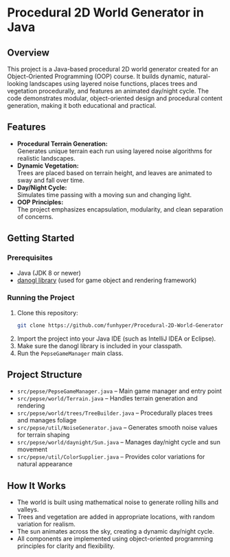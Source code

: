 # Procedural 2D World Generator in Java

## Overview

This project is a Java-based procedural 2D world generator created for an Object-Oriented Programming (OOP) course. It builds dynamic, natural-looking landscapes using layered noise functions, places trees and vegetation procedurally, and features an animated day/night cycle. The code demonstrates modular, object-oriented design and procedural content generation, making it both educational and practical.

## Features

- **Procedural Terrain Generation:**  
  Generates unique terrain each run using layered noise algorithms for realistic landscapes.
- **Dynamic Vegetation:**  
  Trees are placed based on terrain height, and leaves are animated to sway and fall over time.
- **Day/Night Cycle:**  
  Simulates time passing with a moving sun and changing light.
- **OOP Principles:**  
  The project emphasizes encapsulation, modularity, and clean separation of concerns.

## Getting Started

### Prerequisites

- Java (JDK 8 or newer)
- [danogl library](https://github.com/yoavain/danogl) (used for game object and rendering framework)

### Running the Project

1. Clone this repository:
    ```bash
    git clone https://github.com/funhyper/Procedural-2D-World-Generator-in-Java.git
    ```
2. Import the project into your Java IDE (such as IntelliJ IDEA or Eclipse).
3. Make sure the danogl library is included in your classpath.
4. Run the `PepseGameManager` main class.

## Project Structure

- `src/pepse/PepseGameManager.java` – Main game manager and entry point
- `src/pepse/world/Terrain.java` – Handles terrain generation and rendering
- `src/pepse/world/trees/TreeBuilder.java` – Procedurally places trees and manages foliage
- `src/pepse/util/NoiseGenerator.java` – Generates smooth noise values for terrain shaping
- `src/pepse/world/daynight/Sun.java` – Manages day/night cycle and sun movement
- `src/pepse/util/ColorSupplier.java` – Provides color variations for natural appearance

## How It Works

- The world is built using mathematical noise to generate rolling hills and valleys.
- Trees and vegetation are added in appropriate locations, with random variation for realism.
- The sun animates across the sky, creating a dynamic day/night cycle.
- All components are implemented using object-oriented programming principles for clarity and flexibility.
